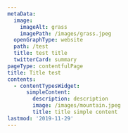 ```yaml
---
metaData:
  image:
    imageAlt: grass
    imagePath: /images/grass.jpeg
  openGraphType: website
  path: /test
  title: test title
  twitterCard: summary
pageType: contentfulPage
title: Title test
contents:
  - contentTypesWidget:
      simpleContent:
        description: description
        image: /images/mountain.jpeg
        title: title simple content
lastmod: '2019-11-29'
---
```


